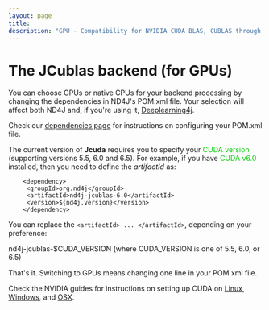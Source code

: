 ```yaml
---
layout: page
title: 
description: "GPU - Compatibility for NVIDIA CUDA BLAS, CUBLAS through JCUBLAS"
---
```


# The JCublas backend (for GPUs) 

You can choose GPUs or native CPUs for your backend processing by changing the dependencies in ND4J's POM.xml file. Your selection will affect both ND4J and, if you're using it, [Deeplearning4j](http://deeplearning4j.org/).

Check our [dependencies page](dependencies.html) for instructions on configuring your POM.xml file.

The current version of __Jcuda__ requires you to specify your <font color="#00CC00">CUDA version</font> (supporting versions 5.5, 6.0 and 6.5). For example, if you have <font color="#00CC00">CUDA v6.0</font> installed, then you need to define the _artifactId_ as:

        <dependency>
         <groupId>org.nd4j</groupId>
         <artifactId>nd4j-jcublas-6.0</artifactId>
         <version>${nd4j.version}</version>
        </dependency>

You can replace the `<artifactId> ... </artifactId>`, depending on your preference:

nd4j-jcublas-$CUDA_VERSION (where CUDA_VERSION is one of 5.5, 6.0, or 6.5)

That's it. Switching to GPUs means changing one line in your POM.xml file.

Check the NVIDIA guides for instructions on setting up CUDA on  [Linux](http://docs.nvidia.com/cuda/cuda-getting-started-guide-for-linux/), [Windows](http://docs.nvidia.com/cuda/cuda-getting-started-guide-for-microsoft-windows/), and [OSX](http://docs.nvidia.com/cuda/cuda-getting-started-guide-for-mac-os-x/).
